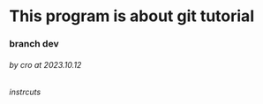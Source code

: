 # This program is about git tutorial

### branch dev

###### by cro at 2023.10.12
###### instrcuts
######

